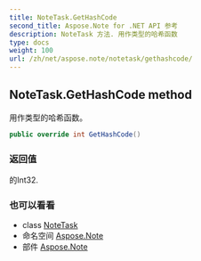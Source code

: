 ```yaml
---
title: NoteTask.GetHashCode
second_title: Aspose.Note for .NET API 参考
description: NoteTask 方法. 用作类型的哈希函数
type: docs
weight: 100
url: /zh/net/aspose.note/notetask/gethashcode/
---
```

## NoteTask.GetHashCode method

用作类型的哈希函数。

```csharp
public override int GetHashCode()
```

### 返回值

的Int32.

### 也可以看看

* class [NoteTask](../)
* 命名空间 [Aspose.Note](../../notetask/)
* 部件 [Aspose.Note](../../../)


